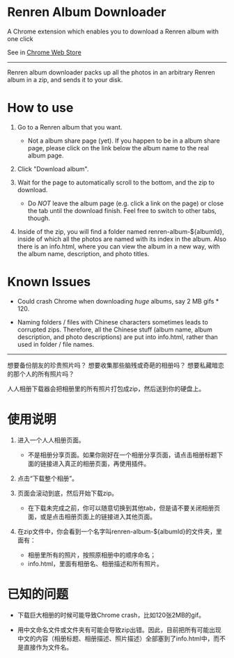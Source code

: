 Renren Album Downloader
====

A Chrome extension which enables you to download a Renren album with one click

See in [Chrome Web Store](https://chrome.google.com/webstore/detail/enmkdplopmpkfnlefdldpkbcmihgcdec)


- - - - -


Renren album downloader packs up all the photos in an arbitrary Renren album in a zip, and sends it to your disk.


How to use
====

1. Go to a Renren album that you want.
   * Not a album share page (yet). If you happen to be in a album share page, please click on the link below the album name to the real album page.

2. Click "Download album".

3. Wait for the page to automatically scroll to the bottom, and the zip to download.
   * Do *NOT* leave the album page (e.g. click a link on the page) or close the tab until the download finish. Feel free to switch to other tabs, though.

4. Inside of the zip, you will find a folder named renren-album-${albumId}, inside of which all the photos are named with its index in the album. Also there is an info.html, where you can view the album in a new way, with the album name, description, and photo titles.


Known Issues
====

* Could crash Chrome when downloading *huge* albums, say 2 MB gifs * 120.

* Naming folders / files with Chinese characters sometimes leads to corrupted zips. Therefore, all the Chinese stuff (album name, album description, and photo descriptions) are put into info.html, rather than used in folder / file names.


- - - - -


想要备份朋友的珍贵照片吗？
想要收集那些脑残或奇葩的相册吗？
想要私藏暗恋的那个人的所有照片吗？

人人相册下载器会把相册里的所有照片打包成zip，然后送到你的硬盘上。


使用说明
====

1. 进入一个人人相册页面。
   * 不是相册分享页面。如果你刚好在一个相册分享页面，请点击相册标题下面的链接进入真正的相册页面，再使用插件。

2. 点击“下载整个相册”。

3. 页面会滚动到底，然后开始下载zip。
   * 在下载未完成之前，你可以随意切换到其他tab，但是请不要关闭相册页面，或是点击相册页面上的链接进入其他页面。

4. 在zip文件中，你会看到一个名字叫renren-album-${albumId}的文件夹，里面有：
   * 相册里所有的照片，按照原相册中的顺序命名；
   * info.html，里面有相册名、相册描述和所有照片。


已知的问题
====

* 下载巨大相册的时候可能导致Chrome crash，比如120张2MB的gif。

* 用中文命名文件或文件夹有可能会导致zip出错。因此，目前把所有可能出现中文的内容（相册标题、相册描述、照片描述）全部塞到了info.html中，而不是直接作为文件名。